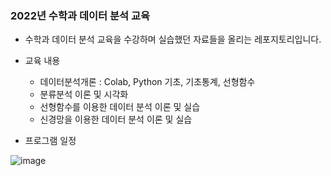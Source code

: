 ### 2022년 수학과 데이터 분석 교육

- 수학과 데이터 분석 교육을 수강하며 실습했던 자료들을 올리는 레포지토리입니다.


- 교육 내용
  - 데이터분석개론 : Colab, Python 기초, 기초통계, 선형함수 
  - 분류분석 이론 및 시각화
  - 선형함수를 이용한 데이터 분석 이론 및 실습
  - 신경망을 이용한 데이터 분석 이론 및 실습

- 프로그램 일정

![image](https://user-images.githubusercontent.com/108641325/201295447-b0f98170-6100-4d12-aab9-64a93d572642.png)
